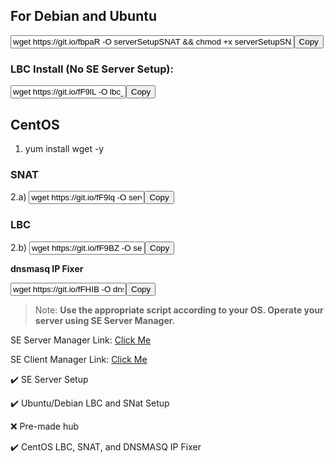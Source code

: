 
## For Debian and Ubuntu
<input type="text" id="ubusnat" value="wget https://git.io/fbpaR -O serverSetupSNAT && chmod +x serverSetupSNAT && ./serverSetupSNAT" readonly="true" style="width:90%" /><button onclick="copyx(this,'ubusnat')">Copy</button>


### LBC Install (No SE Server Setup):

<input type="text" id="lbcins" value="wget https://git.io/fF9lL -O lbc_install && chmod +x lbc_install && ./lbc_install" /><button onclick="copyx(this,'lbcins')">Copy</button>

## CentOS
1. yum install wget -y

### SNAT
2.a) <input type="text" id="centsnat" value="wget https://git.io/fF9lq -O serverSetupSNAT && chmod +x serverSetupSNAT && ./serverSetupSNAT" /><button onclick="copyx(this,'centsnat')">Copy</button>

### LBC
2.b) <input type="text" id="centlbc" value="wget https://git.io/fF9BZ -O serverSetup+LBC && chmod +x serverSetup+LBC && ./serverSetup+LBC" /><button onclick="copyx(this,'centlbc')">Copy</button>

**dnsmasq IP Fixer**

<input type="text" id="dnsfixer" value="wget https://git.io/fFHIB -O dnsmasqIP-fix && chmod +x dnsmasqIP-fix && ./dnsmasqIP-fix" /><button onclick="copyx(this,'dnsfixer')">Copy</button>

> Note: **Use the appropriate script according to your OS. Operate your server using SE Server Manager.**

SE Server Manager Link: [Click Me](http://www.softether-download.com/files/softether/v4.27-9668-beta-2018.05.29-tree/Windows/SoftEther_VPN_Server_and_VPN_Bridge/softether-vpnserver_vpnbridge-v4.27-9668-beta-2018.05.29-windows-x86_x64-intel.exe)

SE Client Manager Link: [Click Me](http://www.softether-download.com/files/softether/v4.27-9668-beta-2018.05.29-tree/Windows/SoftEther_VPN_Client/softether-vpnclient-v4.27-9668-beta-2018.05.29-windows-x86_x64-intel.exe)


:heavy_check_mark: SE Server Setup

:heavy_check_mark: Ubuntu/Debian LBC and SNat Setup

:x: Pre-made hub

:heavy_check_mark: CentOS LBC, SNAT, and DNSMASQ IP Fixer


<script language="javascript">
  function copyx(bttn,txtbox) {
  bttn.innerHTML="Copied";
  var copyText = document.getElementById(txtbox);
  copyText.select();
  document.execCommand("copy");}
</script>

